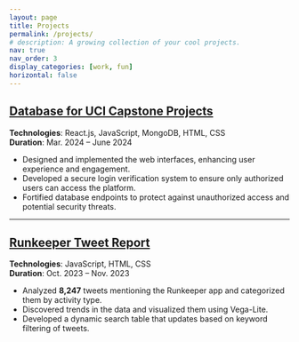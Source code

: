 ```yaml
---
layout: page
title: Projects
permalink: /projects/
# description: A growing collection of your cool projects.
nav: true
nav_order: 3
display_categories: [work, fun]
horizontal: false
---
```


## [Database for UCI Capstone Projects](https://icscapstonearchive.org)
**Technologies**: React.js, JavaScript, MongoDB, HTML, CSS  
**Duration**: Mar. 2024 – June 2024

- Designed and implemented the web interfaces, enhancing user experience and engagement.
- Developed a secure login verification system to ensure only authorized users can access the platform.
- Fortified database endpoints to protect against unauthorized access and potential security threats.

---

<!-- ## [Spotify Interface Browser](https://github.com/DiegoGuz10/Spotify_Browser)  
**Technologies**: Node.js, TypeScript, Angular, HTML, CSS  
**Duration**: Nov. 2023 – Dec. 2023

- Integrated Spotify’s API with Angular to dynamically display information about albums, songs, and artists.
- Processed and filtered JSON data to extract specific information from Spotify’s API.
- Developed a user-friendly search interface that showcases results directly from Spotify’s API.

--- -->

## [Runkeeper Tweet Report](https://www.diegoguzman.net/tweet_runkeeper/)  
**Technologies**: JavaScript, HTML, CSS  
**Duration**: Oct. 2023 – Nov. 2023

- Analyzed **8,247** tweets mentioning the Runkeeper app and categorized them by activity type.
- Discovered trends in the data and visualized them using Vega-Lite.
- Developed a dynamic search table that updates based on keyword filtering of tweets.